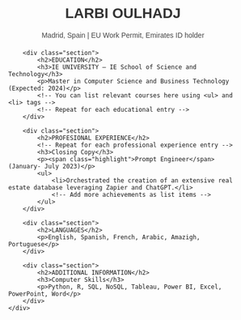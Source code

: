 <!DOCTYPE html>
<html lang="en">
<head>
<meta charset="UTF-8">
<meta name="viewport" content="width=device-width, initial-scale=1.0">
<style>
    body { font-family: Arial, sans-serif; }
    .container { width: 90%; margin: auto; }
    .header { text-align: center; }
    .section { margin-bottom: 20px; }
    h1 { color: #333; }
    h2 { color: #555; }
    h3 { font-weight: normal; color: #666; }
    p, li { color: #444; }
    .highlight { color: #008080; }
    .contact { text-align: center; margin-top: 20px; }
</style>
</head>
<body>
    <div class="container">
        <div class="header">
            <h1>LARBI OULHADJ</h1>
            <p>Madrid, Spain | EU Work Permit, Emirates ID holder</p>
            <div class="contact">
                <!-- Contact details like phone and email are intentionally omitted -->
            </div>
        </div>

        <div class="section">
            <h2>EDUCATION</h2>
            <h3>IE UNIVERSITY – IE School of Science and Technology</h3>
            <p>Master in Computer Science and Business Technology (Expected: 2024)</p>
            <!-- You can list relevant courses here using <ul> and <li> tags -->
            <!-- Repeat for each educational entry -->
        </div>

        <div class="section">
            <h2>PROFESIONAL EXPERIENCE</h2>
            <!-- Repeat for each professional experience entry -->
            <h3>Closing Copy</h3>
            <p><span class="highlight">Prompt Engineer</span> (January- July 2023)</p>
            <ul>
                <li>Orchestrated the creation of an extensive real estate database leveraging Zapier and ChatGPT.</li>
                <!-- Add more achievements as list items -->
            </ul>
        </div>

        <div class="section">
            <h2>LANGUAGES</h2>
            <p>English, Spanish, French, Arabic, Amazigh, Portuguese</p>
        </div>

        <div class="section">
            <h2>ADDITIONAL INFORMATION</h2>
            <h3>Computer Skills</h3>
            <p>Python, R, SQL, NoSQL, Tableau, Power BI, Excel, PowerPoint, Word</p>
        </div>
    </div>
</body>
</html>





<!--
**laarrbbi/laarrbbi** is a ✨ _special_ ✨ repository because its `README.md` (this file) appears on your GitHub profile.

Here are some ideas to get you started:

- 🔭 I’m currently working on ...
- 🌱 I’m currently learning ...
- 👯 I’m looking to collaborate on ...
- 🤔 I’m looking for help with ...
- 💬 Ask me about ...
- 📫 How to reach me: ...
- 😄 Pronouns: ...
- ⚡ Fun fact: ...
-->
